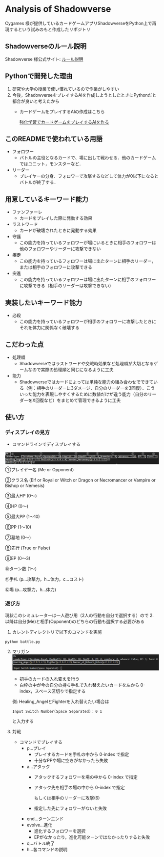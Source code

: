 # Analysis of Shadowverse

Cygames 様が提供しているカードゲームアプリShadowverseをPython上で再現するという試みのもと作成したリポジトリ

## Shadowverseのルール説明

Shadowverse 様公式サイト: [ルール説明](https://shadowverse.jp/gameguide/)

## Pythonで開発した理由

1. 研究や大学の授業で使い慣れているので作業がしやすい
2. 今後，ShadowverseをプレイするAIを作成しようとしたときにPythonだと都合が良いと考えたから
   - カードゲームをプレイするAIの作成はこちら

      [強化学習でカードゲームをプレイするAIを作る](https://github.com/Ate25436/reinforce_learning.git)

## このREADMEで使われている用語

- フォロワー
  - バトルの主役となるカードで、場に出して戦わせる．他のカードゲームではユニット，モンスターなど．
- リーダー
  - プレイヤーの分身．フォロワーで攻撃するなどして体力が0以下になるとバトルが終了する．

## 用意しているキーワード能力

- ファンファーレ
  - カードをプレイした際に発動する効果
- ラストワード
  - カードが破壊されたときに発動する効果
- 守護
  - この能力を持っているフォロワーが場にいるときに相手のフォロワーは他のフォロワーやリーダーに攻撃できない
- 疾走
  - この能力を持っているフォロワーは場に出たターンに相手のリーダー，または相手のフォロワーに攻撃できる
- 突進
  - この能力を持っているフォロワーは場に出たターンに相手のフォロワーに攻撃できる（相手のリーダーは攻撃できない）

## 実装したいキーワード能力

- 必殺
  - この能力を持っているフォロワーが相手のフォロワーに攻撃したときにそれを体力に関係なく破壊する
 
## こだわった点

- 処理順
  - Shadowverseではラストワードや交戦時効果など処理順が大切となるゲームなので実際の処理順と同じになるように工夫
- 能力
  - Shadowverseではカードによっては単純な能力の組み合わせでできている（例：相手のリーダーに3ダメージ，自分のリーダーを3回復）．こういった能力を表現しやすくするために数値だけが違う能力（自分のリーダーをX回復など）をまとめて管理できるように工夫

## 使い方

### ディスプレイの見方

- コマンドラインでディスプレイする

![image](./img/how_to_watch_display.png)
①プレイヤー名 (Me or Opponent)

②クラス名 (Elf or Royal or Witch or Dragon or Necromancer or Vampire or Bishop or Nemesis)

③最大HP (0～)

④HP (0～)

⑤最大PP (1～10)

⑥PP (1～10)

⑦墓地 (0～)

⑧先行 (True or False)

⑨EP (0～3)

⑩ターン数 (1～)

⑪手札 (p...攻撃力，h...体力，c...コスト)

⑫場 (p...攻撃力，h...体力)

### 遊び方

現状このシミュレーターは一人遊び用（2人の行動を自分で選択する）ので 2. 以降は自分(Me)と相手(Opponent)のどちらの行動も選択する必要がある

1. カレントディレクトリで以下のコマンドを実施

  ```
  python battle.py
  ```

2. マリガン
![image](./img/mulligan.png)
   - 初手のカードの入れ変えを行う
   - 白枠の中が今の自分の持ち手札で入れ替えたいカードを左から 0-index，スペース区切りで指定する

   例: Healing_AngelとFighterを入れ替えたい場合は
   ```
   Input Switch Number(Space Separated): 0 1
   ```
   と入力する

3. 対戦

   - コマンドでプレイする
     - p...プレイ
       - プレイするカードを手札の中から 0-index で指定
       - 十分なPPや場に空きがなかったら失敗
     - a...アタック
        - アタックするフォロワーを場の中から 0-index で指定
        - アタック先を相手の場の中から 0-index で指定

          もしくは相手のリーダーに攻撃(6)
        - 指定した先にフォロワーがないと失敗
     - end...ターンエンド
     - evolve...進化
       - 進化するフォロワーを選択
       - EPがなかったり，進化可能ターンではなかったりすると失敗
     - q...バトル終了
     - h...各コマンドの説明

